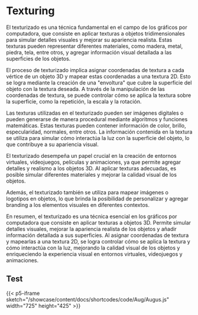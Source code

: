 # Texturing

El texturizado es una técnica fundamental en el campo de los gráficos por computadora, que consiste en aplicar texturas a objetos tridimensionales para simular detalles visuales y mejorar su apariencia realista. Estas texturas pueden representar diferentes materiales, como madera, metal, piedra, tela, entre otros, y agregar información visual detallada a las superficies de los objetos.

El proceso de texturizado implica asignar coordenadas de textura a cada vértice de un objeto 3D y mapear estas coordenadas a una textura 2D. Esto se logra mediante la creación de una "envoltura" que cubre la superficie del objeto con la textura deseada. A través de la manipulación de las coordenadas de textura, se puede controlar cómo se aplica la textura sobre la superficie, como la repetición, la escala y la rotación.

Las texturas utilizadas en el texturizado pueden ser imágenes digitales o pueden generarse de manera procedural mediante algoritmos y funciones matemáticas. Estas texturas pueden contener información de color, brillo, especularidad, normales, entre otros. La información contenida en la textura se utiliza para simular cómo interactúa la luz con la superficie del objeto, lo que contribuye a su apariencia visual.

El texturizado desempeña un papel crucial en la creación de entornos virtuales, videojuegos, películas y animaciones, ya que permite agregar detalles y realismo a los objetos 3D. Al aplicar texturas adecuadas, es posible simular diferentes materiales y mejorar la calidad visual de los objetos.

Además, el texturizado también se utiliza para mapear imágenes o logotipos en objetos, lo que brinda la posibilidad de personalizar y agregar branding a los elementos visuales en diferentes contextos.

En resumen, el texturizado es una técnica esencial en los gráficos por computadora que consiste en aplicar texturas a objetos 3D. Permite simular detalles visuales, mejorar la apariencia realista de los objetos y añadir información detallada a sus superficies. Al asignar coordenadas de textura y mapearlas a una textura 2D, se logra controlar cómo se aplica la textura y cómo interactúa con la luz, mejorando la calidad visual de los objetos y enriqueciendo la experiencia visual en entornos virtuales, videojuegos y animaciones.


## Test

{{< p5-iframe sketch="/showcase/content/docs/shortcodes/code/Aug/Augus.js"  width="725" height="425" >}}



